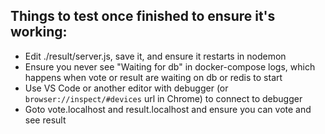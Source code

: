 

## Things to test once finished to ensure it's working:

* Edit ./result/server.js, save it, and ensure it restarts in nodemon
* Ensure you never see "Waiting for db" in docker-compose logs, which happens
when vote or result are waiting on db or redis to start
* Use VS Code or another editor with debugger (or `browser://inspect/#devices` url in Chrome) to connect to debugger
* Goto vote.localhost and result.localhost and ensure you can vote and see result

